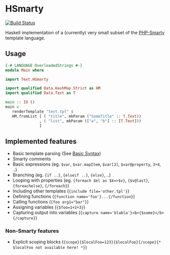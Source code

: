 # HSmarty

[![Build Status](https://travis-ci.org/agrafix/HSmarty.svg)](https://travis-ci.org/agrafix/HSmarty)

Haskell implementation of a (currently) very small subset of the [PHP-Smarty][1] template language.

## Usage
```haskell
{-# LANGUAGE OverloadedStrings #-}
module Main where

import Text.HSmarty

import qualified Data.HashMap.Strict as HM
import qualified Data.Text as T

main :: IO ()
main =
   renderTemplate "test.tpl" $
   HM.fromList [ ( "title", mkParam ("SomeTitle" :: T.Text))
               , ( "list", mkParam (["a", "b"] :: [T.Text]))
               ]
```

## Implemented features

* Basic template parsing (See [Basic Syntax][2])
* Smarty comments
* Basic expressions (eg. `$var`, `$var.mapItem`, `$var[3]`, `$var@property`, `3+4`, ..)
* Branching (eg. `{if ..}`, `{elseif ..}`, `{else}`, ..)
* Looping with properties (eg. `{foreach $el as $k=>$v}`, `{$v@last}`, `{foreachelse}`, `{/foreach}`)
* Including other templates (`{include file='other.tpl'}`)
* Defining functions (`{function name='foo'}...{/function}`)
* Calling functions (`{foo arg1="bar"}`)
* Assigning variables (`{$foo=1+2+3}`)
* Capturing output into variables (`{capture name='blabla'}<b>{$some}</b>{/capture}`)

### Non-Smarty features

* Explicit scoping blocks (`{scope}{$localFoo=123}{$localFoo}{/scope}{* $localFoo not available here! *}`)

[1]: http://www.smarty.net/
[2]: http://www.smarty.net/docs/en/language.basic.syntax.tpl
